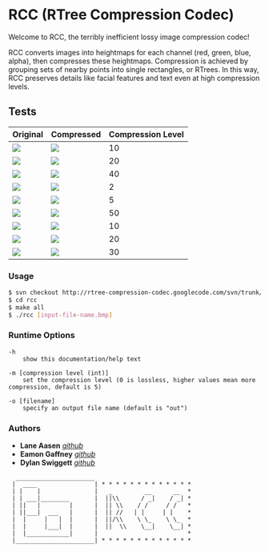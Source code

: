 # RCC (RTree Compression Codec)

Welcome to RCC, the terribly inefficient lossy image compression codec!

RCC converts images into heightmaps for each channel (red, green, blue, alpha), then compresses these heightmaps.
Compression is achieved by grouping sets of nearby points into single rectangles, or RTrees.
In this way, RCC preserves details like facial features and text even at high compression levels.

## Tests

| Original | Compressed | Compression Level |
|---|---|---|
|![](http://i.imgur.com/XK0B4.png)|![](http://i.imgur.com/GhwUc.png)|10|
|![](http://i.imgur.com/XK0B4.png)|![](http://i.imgur.com/4rRNK.png)|20|
|![](http://i.imgur.com/XK0B4.png)|![](http://i.imgur.com/54o3Q.png)|40|
|![](http://i.imgur.com/4KWWs.png)|![](http://i.imgur.com/ZuNxa.png)|2|
|![](http://i.imgur.com/4KWWs.png)|![](http://i.imgur.com/BbBFM.png)|5|
|![](http://i.imgur.com/SbEWg.png)|![](http://i.imgur.com/ZBn2i.png)|50|
|![](http://i.imgur.com/0sTgE.png)|![](http://i.imgur.com/ZuwYm.png)|10|
|![](http://i.imgur.com/0sTgE.png)|![](http://i.imgur.com/EwTrT.png)|20|
|![](http://i.imgur.com/0sTgE.png)|![](http://i.imgur.com/4UFC4.png)|30|

### Usage

```bash
$ svn checkout http://rtree-compression-codec.googlecode.com/svn/trunk/ rcc
$ cd rcc
$ make all
$ ./rcc [input-file-name.bmp]
```
    
### Runtime Options

```
-h
    show this documentation/help text
  
-m [compression level (int)]
    set the compression level (0 is lossless, higher values mean more compression, default is 5)
  
-o [filename]
    specify an output file name (default is "out")
```

### Authors

 * **Lane Aasen** [*github*](http://github.com/aaasen)
 * **Eamon Gaffney** [*github*](http://github.com/negaffney)
 * **Dylan Swiggett** [*github*](http://github.com/dylanswiggett)


```
  ______________________
 |  ____                | * * * * * * * * * * * * *
 | |    |               |   _         __      __  *
 | | ___|________       |  ||\\      / _|    / _| *
 | ||   |        |      |  || \\    / /     / /   *
 | ||___|  ___   |      |  || //   | |     | |    *
 |  |     |   |  |      |  ||/\\    \ \_    \ \_  *
 |  |     |___|  |      |  ||  \\    \__|    \__| *
 |  |____________|      |                         *
 |______________________| * * * * * * * * * * * * *
```
